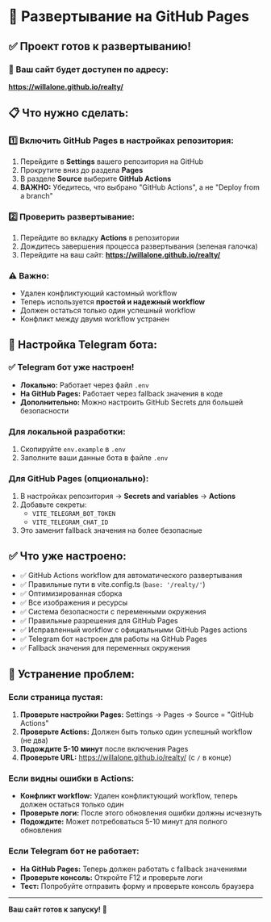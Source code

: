# 🚀 Развертывание на GitHub Pages

## ✅ Проект готов к развертыванию!

### 🔗 Ваш сайт будет доступен по адресу:
**https://willalone.github.io/realty/**

## 📋 Что нужно сделать:

### 1️⃣ Включить GitHub Pages в настройках репозитория:
1. Перейдите в **Settings** вашего репозитория на GitHub
2. Прокрутите вниз до раздела **Pages**
3. В разделе **Source** выберите **GitHub Actions**
4. **ВАЖНО:** Убедитесь, что выбрано "GitHub Actions", а не "Deploy from a branch"

### 2️⃣ Проверить развертывание:
1. Перейдите во вкладку **Actions** в репозитории
2. Дождитесь завершения процесса развертывания (зеленая галочка)
3. Перейдите на ваш сайт: **https://willalone.github.io/realty/**

### ⚠️ Важно:
- Удален конфликтующий кастомный workflow
- Теперь используется **простой и надежный workflow**
- Должен остаться только один успешный workflow
- Конфликт между двумя workflow устранен

## 🔧 Настройка Telegram бота:

### ✅ Telegram бот уже настроен!
- **Локально:** Работает через файл `.env`
- **На GitHub Pages:** Работает через fallback значения в коде
- **Дополнительно:** Можно настроить GitHub Secrets для большей безопасности

### Для локальной разработки:
1. Скопируйте `env.example` в `.env`
2. Заполните ваши данные бота в файле `.env`

### Для GitHub Pages (опционально):
1. В настройках репозитория → **Secrets and variables** → **Actions**
2. Добавьте секреты:
   - `VITE_TELEGRAM_BOT_TOKEN`
   - `VITE_TELEGRAM_CHAT_ID`
3. Это заменит fallback значения на более безопасные

## ✅ Что уже настроено:

- ✅ GitHub Actions workflow для автоматического развертывания
- ✅ Правильные пути в vite.config.ts (`base: '/realty/'`)
- ✅ Оптимизированная сборка
- ✅ Все изображения и ресурсы
- ✅ Система безопасности с переменными окружения
- ✅ Правильные разрешения для GitHub Pages
- ✅ Исправленный workflow с официальными GitHub Pages actions
- ✅ Telegram бот настроен для работы на GitHub Pages
- ✅ Fallback значения для переменных окружения

## 🐛 Устранение проблем:

### Если страница пустая:
1. **Проверьте настройки Pages:** Settings → Pages → Source = "GitHub Actions"
2. **Проверьте Actions:** Должен быть только один успешный workflow (не два)
3. **Подождите 5-10 минут** после включения Pages
4. **Проверьте URL:** https://willalone.github.io/realty/ (с `/` в конце)

### Если видны ошибки в Actions:
- **Конфликт workflow:** Удален конфликтующий workflow, теперь должен остаться только один
- **Проверьте логи:** После этого обновления ошибки должны исчезнуть
- **Подождите:** Может потребоваться 5-10 минут для полного обновления

### Если Telegram бот не работает:
- **На GitHub Pages:** Теперь должен работать с fallback значениями
- **Проверьте консоль:** Откройте F12 и проверьте логи
- **Тест:** Попробуйте отправить форму и проверьте консоль браузера

---
**Ваш сайт готов к запуску! 🎉**
